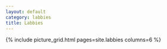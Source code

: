```yaml
---
layout: default
category: labbies
title: Labbies
---
```


{% include picture_grid.html pages=site.labbies columns=6	%}
